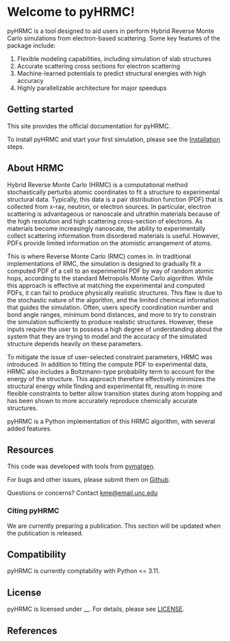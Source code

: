 # Welcome to pyHRMC!

pyHRMC is a tool designed to aid users in perform Hybrid Reverse Monte Carlo simulations from electron-based scattering. Some key features of the package include:

1. Flexible modeling capabilities, including simulation of slab structures
2. Accurate scattering cross sections for electron scattering
3. Machine-learned potentials to predict structural energies with high accuracy 
4. Highly parallelizable architecture for major speedups  

## Getting started
This site provides the official documentation for pyHRMC. 

To install pyHRMC and start your first simulation, please see the [Installation](https://ehrhardtkm.github.io/pyHRMC/installation/) steps.

## About HRMC

Hybrid Reverse Monte Carlo (HRMC) is a computational method stochastically perturbs atomic coordinates to fit a structure to experimental structural data. Typically, this data is a pair distribution function (PDF) that is collected from x-ray, neutron, or electron sources. In particular, electron scattering is advantageous or nanoscale and ultrathin materials because of the high resolution and high scattering cross-section of electrons. As materials become increasingly nanoscale, the ability to experimentally collect scattering information from disordered materials is useful. However, PDFs provide limited information on the atomistic arrangement of atoms.

This is where Reverse Monte Carlo (RMC) comes in. In traditional implementations of RMC, the simulation is designed to gradually fit a computed PDF of a cell to an experimental PDF by way of random atomic hops, according to the standard Metropolis Monte Carlo algorithm. While this approach is effective at matching the experimental and computed PDFs, it can fail to produce physically realistic structures. This flaw is due to the stochastic nature of the algorithm, and the limited chemical information that guides the simulation. Often, users specify coordination number and bond angle ranges, minimum bond distances, and more to try to constrain the simulation sufficiently to produce realistic structures. However, these inputs require the user to possess a high degree of understanding about the system that they are trying to model and the accuracy of the simulated structure depends heavily on these parameters. 

To mitigate the issue of user-selected constraint parameters, HRMC was introduced. In addition to fitting the compute PDF to experimental data, HRMC also includes a Boltzmann-type probability term to account for the energy of the structure. This approach therefore effectively minimizes the structural energy while finding and experimental fit, resulting in more flexible constraints to better allow transition states during atom hopping and has been shown to more accurately reproduce chemically accurate structures.

pyHRMC is a Python implementation of this HRMC algorithm, with several added features. 


## Resources

This code was developed with tools from [pymatgen](https://pymatgen.org/). 

For bugs and other issues, please submit them on [Github](https://github.com/ehrhardtkm/pyHRMC).

Questions or concerns? Contact kme@email.unc.edu

### Citing pyHRMC
We are currently preparing a publication. This section will be updated when the publication is released.

## Compatibility
pyHRMC is currently comptability with Python <= 3.11. 

## License
pyHRMC is licensed under __. For details, please see [LICENSE](https://github.com/ehrhardtkm/pyHRMC/LICENSE.md).

## References
